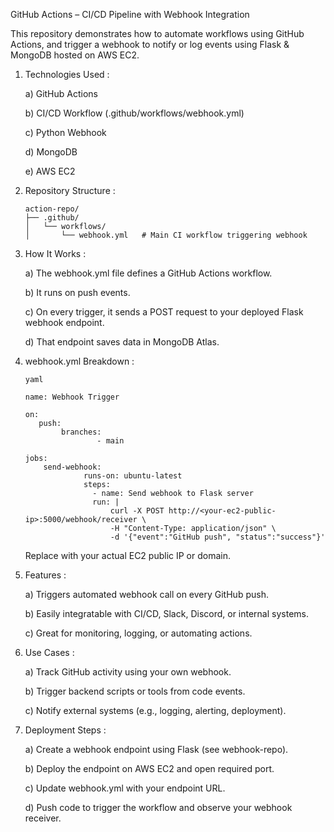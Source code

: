 GitHub Actions – CI/CD Pipeline with Webhook Integration

This repository demonstrates how to automate workflows using GitHub Actions, and trigger a webhook to notify or log events using Flask & MongoDB hosted on AWS EC2.

1) Technologies Used :

   a) GitHub Actions

   b) CI/CD Workflow (.github/workflows/webhook.yml)

   c) Python Webhook 

   d) MongoDB 

   e) AWS EC2

2) Repository Structure :

       action-repo/
       ├── .github/
       │   └── workflows/
       │       └── webhook.yml   # Main CI workflow triggering webhook
3) How It Works :

   a) The webhook.yml file defines a GitHub Actions workflow.

   b) It runs on push events.

   c) On every trigger, it sends a POST request to your deployed Flask webhook endpoint.

   d) That endpoint saves data in MongoDB Atlas.

4) webhook.yml Breakdown :

       yaml

       name: Webhook Trigger

       on:
          push:
               branches:
                       - main

       jobs:
           send-webhook:
                    runs-on: ubuntu-latest
                    steps:
                      - name: Send webhook to Flask server
                      run: |
                          curl -X POST http://<your-ec2-public-ip>:5000/webhook/receiver \
                          -H "Content-Type: application/json" \
                          -d '{"event":"GitHub push", "status":"success"}'
   Replace <your-ec2-public-ip> with your actual EC2 public IP or domain.

5) Features :
   
   a) Triggers automated webhook call on every GitHub push.

   b) Easily integratable with CI/CD, Slack, Discord, or internal systems.

   c) Great for monitoring, logging, or automating actions.

6) Use Cases :
   
   a) Track GitHub activity using your own webhook.

   b) Trigger backend scripts or tools from code events.

   c) Notify external systems (e.g., logging, alerting, deployment).

7) Deployment Steps :
   
   a) Create a webhook endpoint using Flask (see webhook-repo).

   b) Deploy the endpoint on AWS EC2 and open required port.

   c) Update webhook.yml with your endpoint URL.

   d) Push code to trigger the workflow and observe your webhook receiver.


